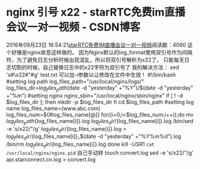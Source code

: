 # nginx 引号 x22 - starRTC免费im直播会议一对一视频 - CSDN博客
2016年09月23日 16:54:21[starRTC免费IM直播会议一对一视频](https://me.csdn.net/elesos)阅读数：4060
这个好像是nginx故意这样做的。
因为Nginx默认的log_format使用双引号作为间隔符，为了避免日志分析时候出现混乱，所以将双引号解析为x22了。
只能每天日志切割的时候，自己替换日志中的x22字符为双引号了
我的解决方法：
sed 's#\\x22#"#g' test.txt
可以加-i参数以让修改在文件中生效！
#!/bin/bash
#setting log path
log_files_path="/usr/local/nginx/logs/"
log_files_dir=${log_files_path}$(date -d "yesterday" +"%Y")/$(date -d "yesterday" +"%m")
#setting nginx
nginx_sbin="/usr/local/nginx/sbin/nginx"
if [ ! -d $log_files_dir ]; then
mkdir -p $log_files_dir
fi
cd $log_files_path
#setting log name
log_files_name=(www.abc.com)
log_files_num=${#log_files_name[@]}
for((i=0;i<$log_files_num;i++));do
mv ${log_files_path}${log_files_name[i]}.log ${log_files_dir}/${log_files_name[i]}.log
/bin/sed -e 's/x22/"/g' ${log_files_dir}/${log_files_name[i]}.log > ${log_files_dir}/${log_files_name[i]}_$(date -d "yesterday" +"%Y%m%d").log
/bin/rm ${log_files_dir}/${log_files_name[i]}.log
done
kill -USR1 `cat /usr/local/nginx/nginx.pid`
自己手动转
touch convert.log
sed -e 's/x22/"/g' api.starconnect.cn.log > convert.log
